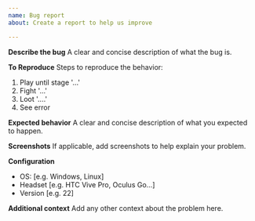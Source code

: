 ```yaml
---
name: Bug report
about: Create a report to help us improve

---
```


**Describe the bug**
A clear and concise description of what the bug is.

**To Reproduce**
Steps to reproduce the behavior:
1. Play until stage '...'
2. Fight '...'
3. Loot '....'
4. See error

**Expected behavior**
A clear and concise description of what you expected to happen.

**Screenshots**
If applicable, add screenshots to help explain your problem.

**Configuration**
 - OS: [e.g. Windows, Linux]
 - Headset [e.g. HTC Vive Pro, Oculus Go...]
 - Version [e.g. 22]

**Additional context**
Add any other context about the problem here.
